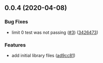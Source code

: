 <a name="0.0.4"></a>

## 0.0.4 (2020-04-08)

### Bug Fixes

- limit 0 test was not passing ([#3](https://github.com/lwhiteley/feathers-lowdb/issues/3)) ([3426473](https://github.com/lwhiteley/feathers-lowdb/commit/3426473))

### Features

- add initial library files ([ad9cc81](https://github.com/lwhiteley/feathers-lowdb/commit/ad9cc81))
